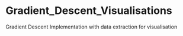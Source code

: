 # Gradient_Descent_Visualisations
Gradient Descent Implementation with data extraction for visualisation
